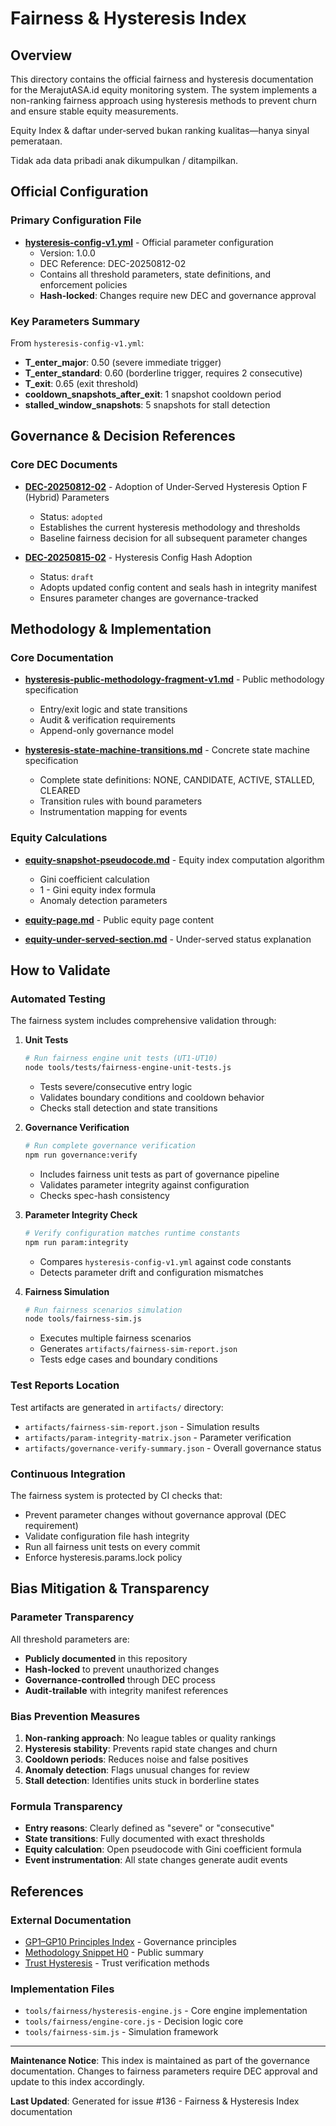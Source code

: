 # Fairness & Hysteresis Index

## Overview

This directory contains the official fairness and hysteresis documentation for the MerajutASA.id equity monitoring system. The system implements a non-ranking fairness approach using hysteresis methods to prevent churn and ensure stable equity measurements.

<div data-disclaimer-block="equity">
<p data-disclaimer-id="D1">Equity Index & daftar under‑served bukan ranking kualitas—hanya sinyal pemerataan.</p>
<p data-disclaimer-id="D2">Tidak ada data pribadi anak dikumpulkan / ditampilkan.</p>
</div>

## Official Configuration

### Primary Configuration File
- **[hysteresis-config-v1.yml](hysteresis-config-v1.yml)** - Official parameter configuration
  - Version: 1.0.0
  - DEC Reference: DEC-20250812-02
  - Contains all threshold parameters, state definitions, and enforcement policies
  - **Hash-locked**: Changes require new DEC and governance approval

### Key Parameters Summary
From `hysteresis-config-v1.yml`:
- **T_enter_major**: 0.50 (severe immediate trigger)
- **T_enter_standard**: 0.60 (borderline trigger, requires 2 consecutive)
- **T_exit**: 0.65 (exit threshold)
- **cooldown_snapshots_after_exit**: 1 snapshot cooldown period
- **stalled_window_snapshots**: 5 snapshots for stall detection

## Governance & Decision References

### Core DEC Documents
- **[DEC-20250812-02](../governance/dec/DEC-20250812-02-hysteresis-adoption.md)** - Adoption of Under‑Served Hysteresis Option F (Hybrid) Parameters
  - Status: `adopted`
  - Establishes the current hysteresis methodology and thresholds
  - Baseline fairness decision for all subsequent parameter changes

- **[DEC-20250815-02](../governance/dec/DEC-20250815-02-hysteresis-config-update.md)** - Hysteresis Config Hash Adoption
  - Status: `draft`
  - Adopts updated config content and seals hash in integrity manifest
  - Ensures parameter changes are governance-tracked

## Methodology & Implementation

### Core Documentation
- **[hysteresis-public-methodology-fragment-v1.md](hysteresis-public-methodology-fragment-v1.md)** - Public methodology specification
  - Entry/exit logic and state transitions
  - Audit & verification requirements
  - Append-only governance model

- **[hysteresis-state-machine-transitions.md](hysteresis-state-machine-transitions.md)** - Concrete state machine specification
  - Complete state definitions: NONE, CANDIDATE, ACTIVE, STALLED, CLEARED
  - Transition rules with bound parameters
  - Instrumentation mapping for events

### Equity Calculations
- **[equity-snapshot-pseudocode.md](equity-snapshot-pseudocode.md)** - Equity index computation algorithm
  - Gini coefficient calculation
  - 1 - Gini equity index formula
  - Anomaly detection parameters

- **[equity-page.md](equity-page.md)** - Public equity page content
- **[equity-under-served-section.md](equity-under-served-section.md)** - Under-served status explanation

## How to Validate

### Automated Testing
The fairness system includes comprehensive validation through:

1. **Unit Tests**
   ```bash
   # Run fairness engine unit tests (UT1-UT10)
   node tools/tests/fairness-engine-unit-tests.js
   ```
   - Tests severe/consecutive entry logic
   - Validates boundary conditions and cooldown behavior
   - Checks stall detection and state transitions

2. **Governance Verification**
   ```bash
   # Run complete governance verification
   npm run governance:verify
   ```
   - Includes fairness unit tests as part of governance pipeline
   - Validates parameter integrity against configuration
   - Checks spec-hash consistency

3. **Parameter Integrity Check**
   ```bash
   # Verify configuration matches runtime constants
   npm run param:integrity
   ```
   - Compares `hysteresis-config-v1.yml` against code constants
   - Detects parameter drift and configuration mismatches

4. **Fairness Simulation**
   ```bash
   # Run fairness scenarios simulation
   node tools/fairness-sim.js
   ```
   - Executes multiple fairness scenarios
   - Generates `artifacts/fairness-sim-report.json`
   - Tests edge cases and boundary conditions

### Test Reports Location
Test artifacts are generated in `artifacts/` directory:
- `artifacts/fairness-sim-report.json` - Simulation results
- `artifacts/param-integrity-matrix.json` - Parameter verification
- `artifacts/governance-verify-summary.json` - Overall governance status

### Continuous Integration
The fairness system is protected by CI checks that:
- Prevent parameter changes without governance approval (DEC requirement)
- Validate configuration file hash integrity
- Run all fairness unit tests on every commit
- Enforce hysteresis.params.lock policy

## Bias Mitigation & Transparency

### Parameter Transparency
All threshold parameters are:
- **Publicly documented** in this repository
- **Hash-locked** to prevent unauthorized changes
- **Governance-controlled** through DEC process
- **Audit-trailable** with integrity manifest references

### Bias Prevention Measures
1. **Non-ranking approach**: No league tables or quality rankings
2. **Hysteresis stability**: Prevents rapid state changes and churn
3. **Cooldown periods**: Reduces noise and false positives
4. **Anomaly detection**: Flags unusual changes for review
5. **Stall detection**: Identifies units stuck in borderline states

### Formula Transparency
- **Entry reasons**: Clearly defined as "severe" or "consecutive"
- **State transitions**: Fully documented with exact thresholds
- **Equity calculation**: Open pseudocode with Gini coefficient formula
- **Event instrumentation**: All state changes generate audit events

## References

### External Documentation
- [GP1–GP10 Principles Index](../principles/GP1-GP10-index.md) - Governance principles
- [Methodology Snippet H0](../transparency/methodology-snippet-h0.md) - Public summary
- [Trust Hysteresis](../trust/trust-hysteresis.md) - Trust verification methods

### Implementation Files
- `tools/fairness/hysteresis-engine.js` - Core engine implementation
- `tools/fairness/engine-core.js` - Decision logic core
- `tools/fairness-sim.js` - Simulation framework

---

**Maintenance Notice**: This index is maintained as part of the governance documentation. Changes to fairness parameters require DEC approval and update to this index accordingly.

**Last Updated**: Generated for issue #136 - Fairness & Hysteresis Index documentation